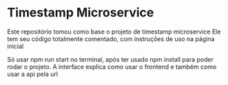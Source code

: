 # Timestamp Microservice

Este repositório tomou como base o projeto de timestamp microservice
Ele tem seu código totalmente comentado, com instruções de uso na página inicial

Só usar npm run start no terminal, após ter usado npm install para poder rodar o projeto.
A interface explica como usar o frontend e também como usar a api pela url